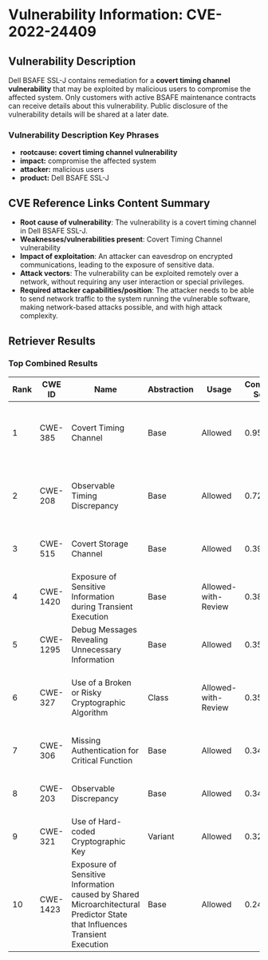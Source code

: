 # Vulnerability Information: CVE-2022-24409

## Vulnerability Description
Dell BSAFE SSL-J contains remediation for a **covert timing channel vulnerability** that may be exploited by malicious users to compromise the affected system. Only customers with active BSAFE maintenance contracts can receive details about this vulnerability. Public disclosure of the vulnerability details will be shared at a later date.

### Vulnerability Description Key Phrases
- **rootcause:** **covert timing channel vulnerability**
- **impact:** compromise the affected system
- **attacker:** malicious users
- **product:** Dell BSAFE SSL-J

## CVE Reference Links Content Summary
- **Root cause of vulnerability**: The vulnerability is a covert timing channel in Dell BSAFE SSL-J.
- **Weaknesses/vulnerabilities present**: Covert Timing Channel vulnerability
- **Impact of exploitation**: An attacker can eavesdrop on encrypted communications, leading to the exposure of sensitive data.
- **Attack vectors**: The vulnerability can be exploited remotely over a network, without requiring any user interaction or special privileges.
- **Required attacker capabilities/position**: The attacker needs to be able to send network traffic to the system running the vulnerable software, making network-based attacks possible, and with high attack complexity.

## Retriever Results

### Top Combined Results

| Rank | CWE ID | Name | Abstraction | Usage | Combined Score | Retrievers | Individual Scores |
|------|--------|------|-------------|-------|---------------|------------|-------------------|
| 1 | CWE-385 | Covert Timing Channel | Base | Allowed | 0.9588 | dense, sparse, graph | dense: 0.610, sparse: 0.517, graph: 1.000 |
| 2 | CWE-208 | Observable Timing Discrepancy | Base | Allowed | 0.7266 | dense, sparse, graph | dense: 0.498, sparse: 0.210, graph: 1.000 |
| 3 | CWE-515 | Covert Storage Channel | Base | Allowed | 0.3950 | sparse, graph | sparse: 0.218, graph: 0.757 |
| 4 | CWE-1420 | Exposure of Sensitive Information during Transient Execution | Base | Allowed-with-Review | 0.3869 | sparse, graph | sparse: 0.236, graph: 0.757 |
| 5 | CWE-1295 | Debug Messages Revealing Unnecessary Information | Base | Allowed | 0.3562 | dense, sparse | dense: 0.490, sparse: 0.194 |
| 6 | CWE-327 | Use of a Broken or Risky Cryptographic Algorithm | Class | Allowed-with-Review | 0.3512 | dense, sparse, graph | dense: 0.516, sparse: 0.200, graph: 0.629 |
| 7 | CWE-306 | Missing Authentication for Critical Function | Base | Allowed | 0.3483 | dense, sparse | dense: 0.486, sparse: 0.184 |
| 8 | CWE-203 | Observable Discrepancy | Base | Allowed | 0.3419 | sparse, graph | sparse: 0.218, graph: 0.608 |
| 9 | CWE-321 | Use of Hard-coded Cryptographic Key | Variant | Allowed | 0.3260 | dense, sparse | dense: 0.494, sparse: 0.185 |
| 10 | CWE-1423 | Exposure of Sensitive Information caused by Shared Microarchitectural Predictor State that Influences Transient Execution | Base | Allowed | 0.2443 | sparse, graph | sparse: 0.203, graph: 0.359 |

